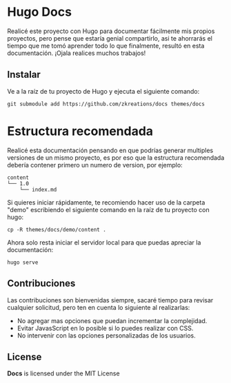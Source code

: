 # Hugo Docs

Realicé este proyecto con Hugo para documentar fácilmente mis propios proyectos, pero pense que estaría genial compartirlo, asi te ahorrarás el tiempo que me tomó aprender todo lo que finalmente, resultó en esta documentación. ¡Ojala realices muchos trabajos!


## Instalar


Ve a la raíz de tu proyecto de Hugo y ejecuta el siguiente comando:

```
git submodule add https://github.com/zkreations/docs themes/docs
```

# Estructura recomendada

Realicé esta documentación pensando en que podrías generar multiples versiones de un mismo proyecto, es por eso que la estructura recomendada debería contener primero un numero de version, por ejemplo:

```
content
└── 1.0
    └── index.md
```

Si quieres iniciar rápidamente, te recomiendo hacer uso de la carpeta "demo" escribiendo el siguiente comando en la raíz de tu proyecto con hugo:

```
cp -R themes/docs/demo/content .
```

Ahora solo resta iniciar el servidor local para que puedas apreciar la documentación:

```
hugo serve
```

## Contribuciones

Las contribuciones son bienvenidas siempre, sacaré tiempo para revisar cualquier solicitud, pero ten en cuenta lo siguiente al realizarlas:

- No agregar mas opciones que puedan incrementar la complejidad.
- Evitar JavasScript en lo posible si lo puedes realizar con CSS.
- No intervenir con las opciones personalizadas de los usuarios.

## License

**Docs** is licensed under the MIT License



